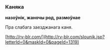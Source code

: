 ### Каняка
**назоўнік, жаночы род, размоўнае**

Пра слабага заезджанага каня.

<a rel="author">[http://rv-blr.com/](http://rv-blr.com/slounik.jsp?letterId=0&maskId=0&pageId=1319)</a>
